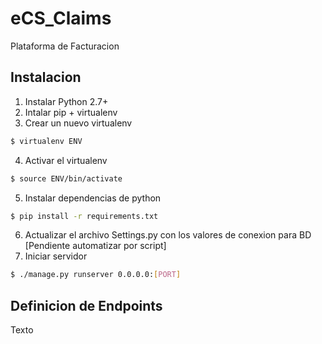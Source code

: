 # eCS_Claims
Plataforma de Facturacion 

## Instalacion
1. Instalar Python 2.7+
2. Intalar pip + virtualenv
3. Crear un nuevo virtualenv
```sh
$ virtualenv ENV
```
4. Activar el virtualenv
```sh
$ source ENV/bin/activate
```
5. Instalar dependencias de python
```sh
$ pip install -r requirements.txt
```
6. Actualizar el archivo Settings.py con los valores de conexion para BD [Pendiente automatizar por script]
7. Iniciar  servidor
```sh
$ ./manage.py runserver 0.0.0.0:[PORT]
```

## Definicion de Endpoints
Texto
